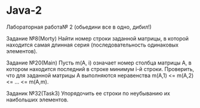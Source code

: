 # Java-2

Лабораторная работа№ 2 (обьедини все в одно, дибил!)

Задание №8(Morty)
Найти номер строки заданной матрицы, в которой находится самая длинная серия (последовательность одинаковых элементов).

Задание №20(Main)
Пусть m(А, i) означает номер столбца матрицы A, в котором находится последний в строке минимум i-й строки. Проверить, что для заданной матрицы А выполняются неравенства m(A,1) <= m(A,2) <= ... <= m(A,m).

Заданик №32(Task3)
Упорядочить ее строки по неубыванию их наибольших элементов.
